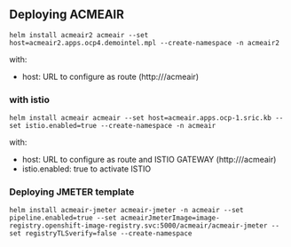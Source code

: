 ## Deploying ACMEAIR

```
helm install acmeair2 acmeair --set host=acmeair2.apps.ocp4.demointel.mpl --create-namespace -n acmeair2
```
with: 
 - host: URL to configure as route (http://<host>/acmeair)

### with istio
```
helm install acmeair acmeair --set host=acmeair.apps.ocp-1.sric.kb --set istio.enabled=true --create-namespace -n acmeair
```
with:
  - host: URL to configure as route and ISTIO GATEWAY (http://<host>/acmeair)
  - istio.enabled: true to activate ISTIO


 
 ### Deploying JMETER template

```
helm install acmeair-jmeter acmeair-jmeter -n acmeair --set pipeline.enabled=true --set acmeairJmeterImage=image-registry.openshift-image-registry.svc:5000/acmeair/acmeair-jmeter --set registryTLSverify=false --create-namespace
```
